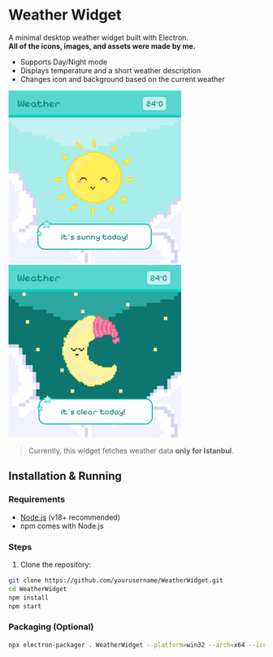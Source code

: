 # Weather Widget

A minimal desktop weather widget built with Electron. <br> **All of the icons, images, and assets were made by me.**
- Supports Day/Night mode  
- Displays temperature and a short weather description  
- Changes icon and background based on the current weather

<p align="flex-start">
  <img src="assets/screenshot1.png" alt="Widget Day Mode" width="340">
  <img src="assets/screenshot2.png" alt="Widget Night Mode" width="340">
</p>

> Currently, this widget fetches weather data **only for Istanbul**.

## Installation & Running

### Requirements

- [Node.js](https://nodejs.org/) (v18+ recommended)  
- npm comes with Node.js  

### Steps

1. Clone the repository:  

```bash
git clone https://github.com/yourusername/WeatherWidget.git
cd WeatherWidget
npm install
npm start
 ``` 


### Packaging (Optional)
```bash
npx electron-packager . WeatherWidget --platform=win32 --arch=x64 --icon=assets/sun.ico --overwrite
``` 
  
